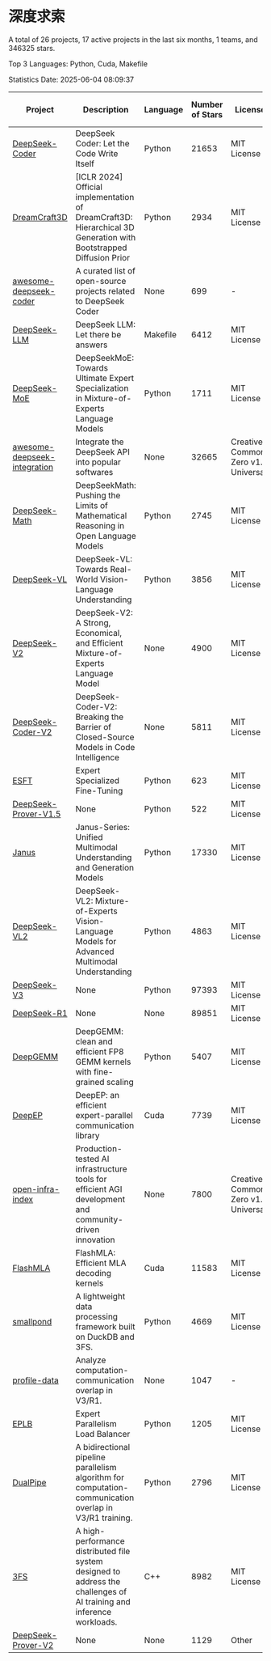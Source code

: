 # 深度求索

A total of 26 projects, 17 active projects in the last six months, 1 teams, and 346325 stars.

Top 3 Languages: Python, Cuda, Makefile

Statistics Date: 2025-06-04 08:09:37

| Project | Description | Language | Number of Stars | License | Creation Date | Last Updated Date | Last Pushed Date |
| --- | --- | --- | --- | --- | --- | --- | --- |
| [DeepSeek-Coder](https://github.com/deepseek-ai/DeepSeek-Coder) | DeepSeek Coder: Let the Code Write Itself | Python | 21653 | MIT License | 2023-10-20 | 2025-06-04 | 2024-05-21 |
| [DreamCraft3D](https://github.com/deepseek-ai/DreamCraft3D) | [ICLR 2024] Official implementation of DreamCraft3D: Hierarchical 3D Generation with Bootstrapped Diffusion Prior | Python | 2934 | MIT License | 2023-10-23 | 2025-06-03 | 2025-04-22 |
| [awesome-deepseek-coder](https://github.com/deepseek-ai/awesome-deepseek-coder) | A curated list of open-source projects related to DeepSeek Coder | None | 699 | - | 2023-11-06 | 2025-06-02 | 2024-04-03 |
| [DeepSeek-LLM](https://github.com/deepseek-ai/DeepSeek-LLM) | DeepSeek LLM: Let there be answers | Makefile | 6412 | MIT License | 2023-11-29 | 2025-06-04 | 2024-02-04 |
| [DeepSeek-MoE](https://github.com/deepseek-ai/DeepSeek-MoE) | DeepSeekMoE: Towards Ultimate Expert Specialization in Mixture-of-Experts Language Models | Python | 1711 | MIT License | 2024-01-02 | 2025-06-04 | 2024-01-16 |
| [awesome-deepseek-integration](https://github.com/deepseek-ai/awesome-deepseek-integration) | Integrate the DeepSeek API into popular softwares | None | 32665 | Creative Commons Zero v1.0 Universal | 2024-01-11 | 2025-06-04 | 2025-05-13 |
| [DeepSeek-Math](https://github.com/deepseek-ai/DeepSeek-Math) | DeepSeekMath: Pushing the Limits of Mathematical Reasoning in Open Language Models | Python | 2745 | MIT License | 2024-02-05 | 2025-06-04 | 2024-04-15 |
| [DeepSeek-VL](https://github.com/deepseek-ai/DeepSeek-VL) | DeepSeek-VL: Towards Real-World Vision-Language Understanding | Python | 3856 | MIT License | 2024-03-07 | 2025-06-04 | 2024-04-24 |
| [DeepSeek-V2](https://github.com/deepseek-ai/DeepSeek-V2) | DeepSeek-V2: A Strong, Economical, and Efficient Mixture-of-Experts Language Model | None | 4900 | MIT License | 2024-04-22 | 2025-06-04 | 2024-09-25 |
| [DeepSeek-Coder-V2](https://github.com/deepseek-ai/DeepSeek-Coder-V2) | DeepSeek-Coder-V2: Breaking the Barrier of Closed-Source Models in Code Intelligence | None | 5811 | MIT License | 2024-06-14 | 2025-06-04 | 2024-09-24 |
| [ESFT](https://github.com/deepseek-ai/ESFT) | Expert Specialized Fine-Tuning | Python | 623 | MIT License | 2024-07-04 | 2025-06-04 | 2025-05-22 |
| [DeepSeek-Prover-V1.5](https://github.com/deepseek-ai/DeepSeek-Prover-V1.5) | None | Python | 522 | MIT License | 2024-08-15 | 2025-05-27 | 2024-08-16 |
| [Janus](https://github.com/deepseek-ai/Janus) | Janus-Series: Unified Multimodal Understanding and Generation Models | Python | 17330 | MIT License | 2024-10-18 | 2025-06-04 | 2025-02-01 |
| [DeepSeek-VL2](https://github.com/deepseek-ai/DeepSeek-VL2) | DeepSeek-VL2: Mixture-of-Experts Vision-Language Models for Advanced Multimodal Understanding | Python | 4863 | MIT License | 2024-12-13 | 2025-06-04 | 2025-02-26 |
| [DeepSeek-V3](https://github.com/deepseek-ai/DeepSeek-V3) | None | Python | 97393 | MIT License | 2024-12-26 | 2025-06-04 | 2025-04-09 |
| [DeepSeek-R1](https://github.com/deepseek-ai/DeepSeek-R1) | None | None | 89851 | MIT License | 2025-01-20 | 2025-06-04 | 2025-04-09 |
| [DeepGEMM](https://github.com/deepseek-ai/DeepGEMM) | DeepGEMM: clean and efficient FP8 GEMM kernels with fine-grained scaling | Python | 5407 | MIT License | 2025-02-13 | 2025-06-04 | 2025-05-27 |
| [DeepEP](https://github.com/deepseek-ai/DeepEP) | DeepEP: an efficient expert-parallel communication library | Cuda | 7739 | MIT License | 2025-02-17 | 2025-06-04 | 2025-05-28 |
| [open-infra-index](https://github.com/deepseek-ai/open-infra-index) | Production-tested AI infrastructure tools for efficient AGI development and community-driven innovation | None | 7800 | Creative Commons Zero v1.0 Universal | 2025-02-21 | 2025-06-03 | 2025-05-15 |
| [FlashMLA](https://github.com/deepseek-ai/FlashMLA) | FlashMLA: Efficient MLA decoding kernels | Cuda | 11583 | MIT License | 2025-02-21 | 2025-06-04 | 2025-04-29 |
| [smallpond](https://github.com/deepseek-ai/smallpond) | A lightweight data processing framework built on DuckDB and 3FS. | Python | 4669 | MIT License | 2025-02-24 | 2025-06-04 | 2025-03-05 |
| [profile-data](https://github.com/deepseek-ai/profile-data) | Analyze computation-communication overlap in V3/R1. | None | 1047 | - | 2025-02-26 | 2025-06-03 | 2025-03-21 |
| [EPLB](https://github.com/deepseek-ai/EPLB) | Expert Parallelism Load Balancer | Python | 1205 | MIT License | 2025-02-26 | 2025-06-03 | 2025-03-24 |
| [DualPipe](https://github.com/deepseek-ai/DualPipe) | A bidirectional pipeline parallelism algorithm for computation-communication overlap in V3/R1 training. | Python | 2796 | MIT License | 2025-02-26 | 2025-06-03 | 2025-03-10 |
| [3FS](https://github.com/deepseek-ai/3FS) |  A high-performance distributed file system designed to address the challenges of AI training and inference workloads.  | C++ | 8982 | MIT License | 2025-02-27 | 2025-06-04 | 2025-05-21 |
| [DeepSeek-Prover-V2](https://github.com/deepseek-ai/DeepSeek-Prover-V2) | None | None | 1129 | Other | 2025-04-30 | 2025-06-03 | 2025-04-30 |
